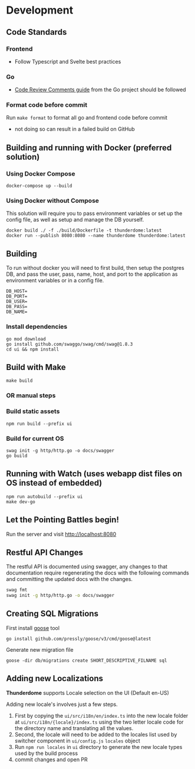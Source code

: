 # Development

## Code Standards

### Frontend

- Follow Typescript and Svelte best practices

### Go

- [Code Review Comments guide](https://github.com/golang/go/wiki/CodeReviewComments) from the Go project should be
  followed

### Format code before commit

Run `make format` to format all go and frontend code before commit

- not doing so can result in a failed build on GitHub

## Building and running with Docker (preferred solution)

### Using Docker Compose

```
docker-compose up --build
```

### Using Docker without Compose

This solution will require you to pass environment variables or set up the config file, as well as setup and manage the
DB yourself.

```
docker build ./ -f ./build/Dockerfile -t thunderdome:latest
docker run --publish 8080:8080 --name thunderdome thunderdome:latest
```

## Building

To run without docker you will need to first build, then setup the postgres DB, and pass the user, pass, name, host, and
port to the application as environment variables or in a config file.

```
DB_HOST=
DB_PORT=
DB_USER=
DB_PASS=
DB_NAME=
```

### Install dependencies

```
go mod download
go install github.com/swaggo/swag/cmd/swag@1.8.3
cd ui && npm install
```

## Build with Make

```
make build
```

### OR manual steps

### Build static assets

```
npm run build --prefix ui
```

### Build for current OS

```
swag init -g http/http.go -o docs/swagger
go build
```

## Running with Watch (uses webapp dist files on OS instead of embedded)

```
npm run autobuild --prefix ui
make dev-go
```

## Let the Pointing Battles begin!

Run the server and visit [http://localhost:8080](http://localhost:8080)

## Restful API Changes

The restful API is documented using swagger, any changes to that documentation require regenerating the docs with the
following commands and committing the updated docs with the changes.

```bash
swag fmt
swag init -g http/http.go -o docs/swagger
```

## Creating SQL Migrations

First install [goose](https://github.com/pressly/goose) tool

```
go install github.com/pressly/goose/v3/cmd/goose@latest
```

Generate new migration file

```
goose -dir db/migrations create SHORT_DESCRIPTIVE_FILNAME sql
```

## Adding new Localizations

**Thunderdome** supports Locale selection on the UI (Default en-US)

Adding new locale's involves just a few steps.

1. First by copying the `ui/src/i18n/en/index.ts` into the new locale folder
   at `ui/src/i18n/{locale}/index.ts` using the two letter locale code for the directory name and translating all
   the values.
2. Second, the locale will need to be added to the locales list used by switcher component
   in ```ui/config.js``` ```locales``` object
3. Run `npm run locales` in `ui` directory to generate the new locale types used by the build process
4. commit changes and open PR